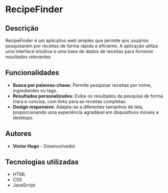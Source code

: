 # RecipeFinder 

## Descrição
RecipeFinder é um aplicativo web simples que permite aos usuários pesquisarem por receitas de forma rápida e eficiente. A aplicação utiliza uma interface intuitiva e uma base de dados de receitas para fornecer resultados relevantes.

## Funcionalidades
* **Busca por palavras-chave:** Permite pesquisar receitas por nome, ingredientes ou tags.
* **Resultados personalizados:** Exibe os resultados da pesquisa de forma clara e concisa, com links para as receitas completas.
* **Design responsivo:** Adapta-se a diferentes tamanhos de tela, proporcionando uma experiência agradável em dispositivos móveis e desktops.

## Autores
* **Victor Hugo** - Desenvolvedor

## Tecnologias utilizadas
* HTML
* CSS
* JavaScript

